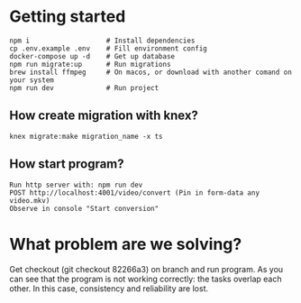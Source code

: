 # Getting started

```
npm i                   # Install dependencies
cp .env.example .env    # Fill environment config
docker-compose up -d    # Get up database
npm run migrate:up      # Run migrations
brew install ffmpeg     # On macos, or download with another comand on your system
npm run dev             # Run project
```

## How create migration with knex?

```
knex migrate:make migration_name -x ts
```

## How start program?

```
Run http server with: npm run dev
POST http://localhost:4001/video/convert (Pin in form-data any video.mkv)
Observe in console "Start conversion"
```

# What problem are we solving?

Get checkout (git checkout 82266a3) on branch and run program. As you can see that the program is not working correctly: the tasks overlap each other. In this case, consistency and reliability are lost.
